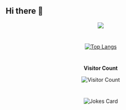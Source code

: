 ## Hi there 👋

<!--
**FranciscoBastos/FranciscoBastos** is a ✨ _special_ ✨ repository because its `README.md` (this file) appears on your GitHub profile.

Here are some ideas to get you started:

- 🔭 I’m currently working on ...
- 🌱 I’m currently learning ...
- 👯 I’m looking to collaborate on ...
- 🤔 I’m looking for help with ...
- 💬 Ask me about ...
- 📫 How to reach me: ...
- 😄 Pronouns: ...
- ⚡ Fun fact: ...
-->

<div align="center" style="margin-bottom: 40px;">
  <picture>
    <source
      srcset="https://github-readme-stats.vercel.app/api?username=FranciscoBastos&show_icons=true&theme=tokyonight"
      media="(prefers-color-scheme: dark)"
    />
    <source
      srcset="https://github-readme-stats.vercel.app/api?username=FranciscoBastos&show_icons=true&theme=tokyonight"
      media="(prefers-color-scheme: light), (prefers-color-scheme: no-preference)"
    />
    <img src="https://github-readme-stats.vercel.app/api?username=FranciscoBastos&show_icons=true&theme=tokyonight" />
  </picture>
</div>

<div align="center" style="margin-bottom: 40px;">
  <a href="https://github.com/FranciscoBastos/FranciscoBastos">
    <img src="https://github-readme-stats.vercel.app/api/top-langs/?username=FranciscoBastos&layout=donut&theme=tokyonight" alt="Top Langs" />
  </a>
</div>

<div align="center">
  <p><strong>Visitor Count</strong></p>
  <img src="https://profile-counter.glitch.me/{FranciscoBastos}/count.svg" alt="Visitor Count" />
</div>

<div align="center" style="margin-top: 40px;">
  <img src="https://readme-jokes.vercel.app/api" alt="Jokes Card" />
</div>
